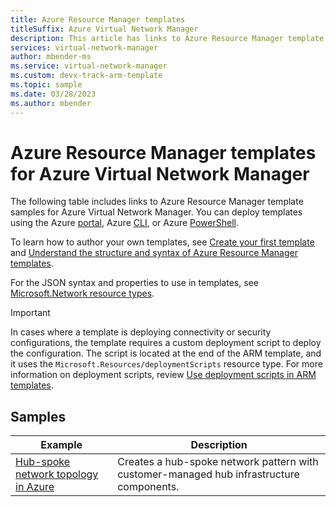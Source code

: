 ```yaml
---
title: Azure Resource Manager templates
titleSuffix: Azure Virtual Network Manager
description: This article has links to Azure Resource Manager template examples so you can quickly deploy Azure Virtual Network Manager in various scenarios.
services: virtual-network-manager
author: mbender-ms
ms.service: virtual-network-manager
ms.custom: devx-track-arm-template
ms.topic: sample
ms.date: 03/28/2023
ms.author: mbender
---
```


# Azure Resource Manager templates for Azure Virtual Network Manager

The following table includes links to Azure Resource Manager template samples for Azure Virtual Network Manager. You can deploy templates using the Azure [portal](../azure-resource-manager/templates/deploy-portal.md?toc=%2fazure%2fvirtual-network%2ftoc.json), Azure [CLI](../azure-resource-manager/templates/deploy-cli.md?toc=%2fazure%2fvirtual-network%2ftoc.json), or Azure [PowerShell](../azure-resource-manager/templates/deploy-powershell.md?toc=%2fazure%2fvirtual-network%2ftoc.json). 

To learn how to author your own templates, see [Create your first template](../azure-resource-manager/templates/quickstart-create-templates-use-the-portal.md?toc=%2fazure%2fvirtual-network%2ftoc.json) and [Understand the structure and syntax of Azure Resource Manager templates](../azure-resource-manager/templates/syntax.md?toc=%2fazure%2fvirtual-network%2ftoc.json).

For the JSON syntax and properties to use in templates, see [Microsoft.Network resource types](/azure/templates/microsoft.network/allversions).

> [!IMPORTANT]
> In cases where a template is deploying connectivity or security configurations, the template requires a custom deployment script to deploy the configuration. The script is located at the end of the ARM template, and it uses the `Microsoft.Resources/deploymentScripts` resource type. For more information on deployment scripts, review [Use deployment scripts in ARM templates](../azure-resource-manager/templates/deployment-script-template.md).

## Samples
| Example | Description |
|-------- | ----------- |
| [Hub-spoke network topology in Azure](/samples/mspnp/samples/hub-and-spoke-deployment-with-connected-groups/) | Creates a hub-spoke network pattern with customer-managed hub infrastructure components. |
